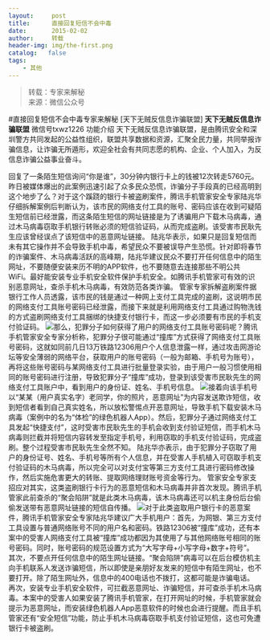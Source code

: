 ```yaml
---
layout:     post
title:      直接回复短信不会中毒
date:       2015-02-02
author:     转载
header-img: img/the-first.png
catalog:   false
tags:
    - 其他
---
```


<blockquote><p>转载：专家来解秘<br>
来源：微信公众号</p></blockquote>

#直接回复短信不会中毒专家来解秘
[天下无贼反信息诈骗联盟]
**天下无贼反信息诈骗联盟**
微信号txwz1226
功能介绍
天下无贼反信息诈骗联盟，是由腾讯安全和深圳警方共同发起的公益性组织，联盟共享数据和资源，汇聚全民力量，共同举报诈骗信息，让诈骗无所遁形，欢迎全社会有共同志愿的机构、企业、个人加入，为反信息诈骗公益事业奋斗。

回复了一条陌生短信询问“你是谁”，30分钟内银行卡上的钱被12次转走5760元。昨日被媒体爆出的此案例迅速引起了众多民众恐慌，诈骗分子手段真的已经高明到这个地步了么？对于这个蹊跷的银行卡被盗刷案件，腾讯手机管家安全专家陆兆华仔细拆解案例后判断认为，该市民的网络支付工具的账号、密码应该在收到可疑陌生短信前已经泄露，而这条陌生短信的网址链接是为了诱骗用户下载木马病毒，通过木马病毒窃取手机银行转账必须的短信验证码，从而完成盗刷。该受害市民耿先生应该曾经误点了该短信中的恶意网址链接。
陆兆华表示，如果只是回复短信而未有其它操作并不会导致手机中毒，希望民众不要被误导产生恐慌。针对即将春节的诈骗案件、木马病毒活跃的高峰期，陆兆华建议民众不要打开任何信息中的陌生网址，不要随便安装来历不明的APP软件，也不要随意去连接那些不明公共WiFi。最好能安装专业手机安全软件保护手机安全。如腾讯手机管家可有效的识别恶意网址，查杀手机木马病毒，有效防范各类诈骗。
管家专家拆解盗刷案件据银行工作人员透露，该市民的钱是通过一种网上支付工具完成的盗刷，这说明市民的网络支付工具账号密码已经泄露，而接下来就是利用网络支付工具通过购物洗钱的方式盗刷网络支付工具捆绑的快捷支付银行卡，而这一步必须要有市民的手机支付验证码。
![](http://mmbiz.qpic.cn/mmbiz/rHtPiaCCibck6fiaicI83xrOSiaLwiamQ5ZAXpxicseaWeQ8Pnm3icX4G8fbgJicD3iajQ2kqUs1XhiaJ1B14ibaU0Usq3g1qg/640)那么，犯罪分子如何获得了用户的网络支付工具账号密码呢？腾讯手机管家安全专家分析称，犯罪分子很可能通过“撞库”方式获得了网络支付工具账号密码，这就如同前几日13万铁路12306用户个人信息泄露一样，通过攻击网游论坛等安全薄弱的网络平台，获取用户的账号密码（一般为邮箱、手机号为账号），再将这些账号密码与某网络支付工具进行批量登录实验，由于用户一般习惯使用相同的账号密码进行注册，导致犯罪分子“撞库”成功，登录到该受害市民耿先生的网络支付工具账户中，看到用户的身份证、姓名、手机号信息。
![](http://mmbiz.qpic.cn/mmbiz/rHtPiaCCibck6fiaicI83xrOSiaLwiamQ5ZAXppLqWQJzpvsBFGllmjUZAiaZnU8zLpo1Nzhiaicx0URg17nSaEKGEh1tZQ/640)接着向该手机号以“某某（用户真实名字）老同学，你的照片，恶意网址”为内容发送欺诈短信，收到短信者看到自己真实姓名，所以放松警惕点开恶意网址，导致手机下载安装木马病毒（案例中的名为“体检”的绿色机器人App）。然后，犯罪分子通过网络支付工具发起“快捷支付”，这时受害市民耿先生的手机会收到支付验证短信，而手机木马病毒则拦截并将短信内容转发至指定手机号，利用窃取的手机支付验证码，完成盗刷。整个过程受害市民耿先生全然不知。
陆兆华亦表示，由于犯罪分子窃取了用户的身份证号、姓名、手机号等所有个人信息，并在受害人手机植入可窃取手机支付验证码的木马病毒，所以完全可以对支付宝等第三方支付工具进行密码修改操作，然后实施危害更大的转账、提取网络理财账号资金等行为。
管家安全专家支招应对其实，这类盗刷银行卡行为的恶意短信和木马病毒并非首次发现。腾讯手机管家此前查杀的“聚会陷阱”就是此类木马病毒，该木马病毒还可以机主身份后台偷偷发送带有恶意网址链接的短信自传播。
![](http://mmbiz.qpic.cn/mmbiz/rHtPiaCCibck6fiaicI83xrOSiaLwiamQ5ZAXpGQ6Xd8gHrzZt6UMM56Knje2RxLJZpj6ovGibpgRicP86hcTWdpunJjTQ/640)对于此类盗取用户银行卡的恶意案件，腾讯手机管家安全专家陆兆华建议广大手机用户：首先，为网银、第三方支付工具设置与普通网络账号不同的用户名和密码。铁路12306被“撞库”成功，还有本案中的受害人网络支付工具被“撞库”成功都因为其使用了与其他网络账号相同的账号密码。同时，账号密码的规范设置方式为“大写字母+小写字母+数字+符号”。
其次，不要点开任何信息中的陌生网址链接。“聚会陷阱”病毒可以在后台模仿机主向手机联系人发送诈骗短信，所以即使是亲朋好友发来的短信中有陌生网址，也不要打开。除了陌生网址外，信息中的400电话也不拨打，这都可能是诈骗电话。
再次，安装专业手机安全软件，可拦截恶意网址、诈骗短信，并可查杀手机木马病毒。本案中的受害人如果安装了腾讯手机管家，在打开网址的时候，手机管家就会提示为恶意网址，而安装绿色机器人App恶意软件的时候也会进行提醒。而且手机管家还有“安全短信”功能，防止手机木马病毒窃取手机支付验证短信，这也可免遭银行卡被盗刷。
